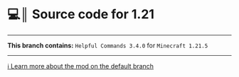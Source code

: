 # 💻║ Source code for 1.21

***

**This branch contains:** `Helpful Commands 3.4.0` for `Minecraft 1.21.5`

***

[ℹ️ Learn more about the mod on the default branch](https://github.com/Expecticament/HelpfulCommands)
